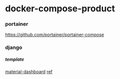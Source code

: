 # docker-compose-product

 

### portainer
https://github.com/portainer/portainer-compose


### django

##### template
[material-dashboard](https://www.creative-tim.com/product/material-dashboard)
[ref](https://github.com/creativetimofficial/material-dashboard)

